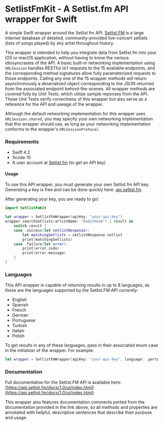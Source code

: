 # SetlistFmKit - A Setlist.fm API wrapper for Swift
A simple Swift wrapper around the Setlist.fm API. [Setlist.FM](setlist.fm) is a large internet database of detailed, community-provided live-concert setlists (lists of songs played) by any artist throughout history.

This wrapper is intended to help you integrate data from Setlist.fm into your iOS or macOS application, without having to know the various idiosyncrasies of the API. A basic built-in networking implementation using `URLSession` handles RESTful `GET` requests to the 15 available endpoints, and the corresponding method signatures allow fully parameterized requests to those endpoints. Calling any one of the 15 wrapper methods will return asynchronously a deserialized object corresponding to the JSON returned from the associated endpoint behind-the-scenes. All wrapper methods are covered fully by Unit Tests, which utilize sample reponses from the API. These Unit Tests verify correctness of this wrapper but also serve as a reference for the API and useage of the wrapper.

Although the default networking implementation for this wrapper uses `URLSession.shared`, you may specify your own networking implementation that this wrapper should use, as long as your networking implementation conforms to the wrapper's `URLSessionProtocol`.

### Requirements
- Swift 4.2
- Xcode 10
- A user account at [Setlist.fm](setlist.fm) (to get an API key)

#### Usage

To use this API wrapper, you must generate your own Setlist.fm API key. Generating a key is free and can be done quickly here: [api.setlist.fm](api.setlist.fm). 

After generating your key, you are ready to go!

```swift
import SetlistFmKit

let wrapper = SetlistFmWrapper(apiKey: "your-api-key")
wrapper.searchSetlists(artistName: "Radiohead") { result in
    switch result {
    case .success(let setlistResponse):
        let matchingSetlists = setlistResponse.setlist
        print(matchingSetlists)
    case .failure(let error):
        print(error.code)
        print(error.message)
    }
}
```

### Languages
This API wrapper is capable of returning results in up to 8 languages, as these are the languages supported by the Setlist.FM API currently:
- English
- Spanish
- French
- German
- Portuguese
- Turkish
- Italian
- Polish

To get results in any of these languages, pass in their associated enum case in the initializer of the wrapper. For example:

```swift
let wrapper = SetlistFmWrapper(apiKey: "your-api-key", language: .portugese)
```

### Documentation

Full documentation for the Setlist.FM API is available here: [https://api.setlist.fm/docs/1.0/ui/index.html](https://api.setlist.fm/docs/1.0/ui/index.html)

This wrapper also features documentation comments ported from the documentation provided in the link above, so all methods and properties are annotated with helpful, descriptive sentences that describe their purpose and usage.

